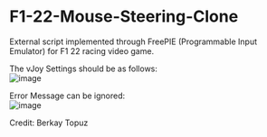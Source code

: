 # F1-22-Mouse-Steering-Clone
External script implemented through FreePIE (Programmable Input Emulator) for F1 22 racing video game.

The vJoy Settings should be as follows:<br>
![image](https://user-images.githubusercontent.com/103757105/229263387-fafd929e-ae11-4d1e-86ac-a91dd5b073c0.png)
<br>

Error Message can be ignored:<br>
![image](https://user-images.githubusercontent.com/103757105/229263412-333acb3f-1099-41b1-bcf0-a0c97569df6b.png)
<br>

Credit: Berkay Topuz
